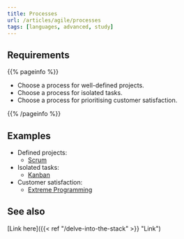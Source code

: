 ```yaml
---
title: Processes
url: /articles/agile/processes
tags: [languages, advanced, study]
---
```


## Requirements

{{% pageinfo %}}

* Choose a process for well-defined projects.
* Choose a process for isolated tasks.
* Choose a process for prioritising customer satisfaction.

{{% /pageinfo %}}

## Examples

* Defined projects:
  * [Scrum](https://en.wikipedia.org/wiki/Scrum_(software_development))
* Isolated tasks:
  * [Kanban](https://en.wikipedia.org/wiki/Kanban)
* Customer satisfaction:
  * [Extreme Programming](https://en.wikipedia.org/wiki/Extreme_programming)

## See also

[Link here]({{< ref "/delve-into-the-stack" >}} "Link")
